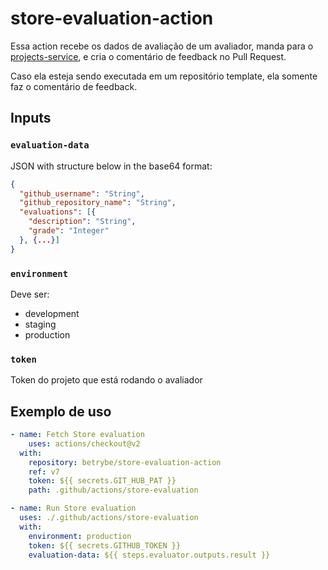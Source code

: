 # store-evaluation-action
Essa action recebe os dados de avaliação de um avaliador, manda para o [projects-service](https://github.com/betrybe/projects-service), e cria o comentário de feedback no Pull Request.

Caso ela esteja sendo executada em um repositório template, ela somente faz o comentário de feedback.

## Inputs

### `evaluation-data`

JSON with structure below in the base64 format:

```json
{
  "github_username": "String",
  "github_repository_name": "String",
  "evaluations": [{
    "description": "String",
    "grade": "Integer"
  }, {...}]
}
```

### `environment`

Deve ser:

- development
- staging
- production

### `token`

Token do projeto que está rodando o avaliador

## Exemplo de uso
```yml
- name: Fetch Store evaluation
    uses: actions/checkout@v2
  with:
    repository: betrybe/store-evaluation-action
    ref: v7
    token: ${{ secrets.GIT_HUB_PAT }}
    path: .github/actions/store-evaluation

- name: Run Store evaluation
  uses: ./.github/actions/store-evaluation
  with:
    environment: production
    token: ${{ secrets.GITHUB_TOKEN }}
    evaluation-data: ${{ steps.evaluator.outputs.result }}
```
